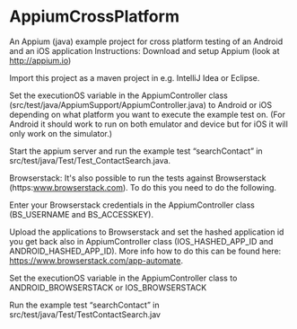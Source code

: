 # AppiumCrossPlatform
An Appium (java) example project for cross platform testing of an Android and an iOS application
Instructions:
Download and setup Appium (look at http://appium.io)

Import this project as a maven project in e.g. IntelliJ Idea or Eclipse.

Set the executionOS variable in the AppiumController class (src/test/java/AppiumSupport/AppiumController.java) to Android or iOS depending on what platform you want to execute the example test on. (For Android it should work to run on both emulator and device but for iOS it will only work on the simulator.)

Start the appium server and run the example test “searchContact” in src/test/java/Test/Test_ContactSearch.java.

Browserstack:
It's also possible to run the tests against Browserstack (https:www.browserstack.com). To do this you need to do the following.

Enter your Browserstack credentials in the AppiumController class (BS_USERNAME and BS_ACCESSKEY).

Upload the applications to Browserstack and set the hashed application id you get back also in AppiumController class (IOS_HASHED_APP_ID and ANDROID_HASHED_APP_ID). More info how to do this can be found here: https://www.browserstack.com/app-automate.

Set the executionOS variable in the AppiumController class to ANDROID_BROWSERSTACK or IOS_BROWSERSTACK

Run the example test “searchContact” in src/test/java/Test/TestContactSearch.jav
